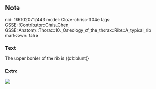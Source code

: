 ## Note
nid: 1661020712443
model: Cloze-chrisc-ff04e
tags: GSSE::!Contributor::Chris_Chen, GSSE::Anatomy::Thorax::10._Osteology_of_the_thorax::Ribs::A_typical_rib
markdown: false

### Text
<div class='toggle'>
  The upper border of the rib is {{c1::blunt}}
</div>

### Extra
<img src="paste-5d3bb176b25801d36004d1e188f2133d7d0279fb.png">
